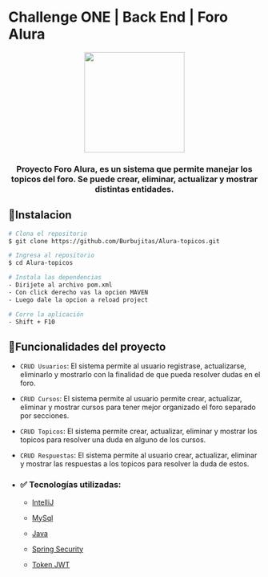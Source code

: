 # Challenge ONE | Back End | Foro Alura 

<p align="center" >
     <img width="200" heigth="200" src="https://user-images.githubusercontent.com/91544872/209678377-70b50b21-33de-424c-bed8-6a71ef3406ff.png">
</p>

<h3 align="center">
Proyecto Foro Alura, es un sistema que permite manejar los topicos del foro.
Se puede crear, eliminar, actualizar y mostrar distintas entidades.
</h3>

## :hammer:Instalacion
```bash
# Clona el repositorio
$ git clone https://github.com/Burbujitas/Alura-topicos.git

# Ingresa al repositorio
$ cd Alura-topicos

# Instala las dependencias
- Dirijete al archivo pom.xml 
- Con click derecho vas la opcion MAVEN
- Luego dale la opcion a reload project

# Corre la aplicación
- Shift + F10
```

## :hammer:Funcionalidades del proyecto

- `CRUD Usuarios`: El sistema permite al usuario registrase, actualizarse, eliminarlo y mostrarlo con la finalidad de que pueda resolver dudas en el foro.  
- `CRUD Cursos`: El sistema permite al usuario permite crear, actualizar, eliminar y mostrar cursos para tener mejor organizado el foro separado por secciones.
- `CRUD Topicos`: El sistema permite crear, actualizar, eliminar y mostrar los topicos para resolver una duda en alguno de los cursos. 
- `CRUD Respuestas`: El sistema permite al usuario crear, actualizar, eliminar y mostrar las respuestas a los topicos para resolver la duda de estos. 


- ### :white_check_mark: Tecnologías utilizadas:

  - [IntelliJ](https://www.jetbrains.com/es-es/idea/)
  - [MySql](https://www.mysql.com/)
  - [Java](https://www.java.com/en/)

  - [Spring Security](https://start.spring.io/)
  - [Token JWT](https://jwt.io/)

  




